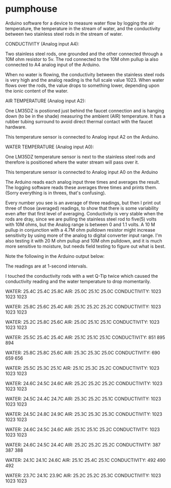 # pumphouse

Arduino software for a device to measure water flow by logging the air temperature, the temperature in the stream of water, and the conductivity between two stainless steel rods in the stream of water.

CONDUCTIVITY (Analog input A4):

Two stainless steel rods, one grounded and the other connected through a 10M ohm resistor to 5v. The rod connected to the 10M ohm pullup ia also connected to A4 analog input of the Arduino. 

When no water is flowing, the conductivity between the stainless steel rods is very high and the analog reading is the full scale value 1023.  When water flows over the rods, the value drops to something lower, depending upon the ionic content of the water.


AIR TEMPERATURE (Analog input A2):

One LM35DZ is postioned just behind the  faucet connection and is hanging down (to be in the shade) measuring the ambient (AIR) temperature. It has a rubber tubing surround to avoid direct thermal contact with the faucet hardware.

This temperature sensor is connected to Analog input A2 on the Arduino.

WATER TEMPERATURE (Analog input A0):

One LM35DZ temperature sensor is next to the stainless steel rods and therefore is positioned where the water stream will pass over it. 

This temperature sensor is connected to Analog input A0 on the Arduino

The Arduino reads each analog input three times and averages the result.
The logging software reads these averages three times and prints them.
(Sorry everything is in threes, that's confusing).

Every number you see is an average of three readings, but then I print out three of those (averaged) readings, to show that there is some variability even after that first level of averaging.  Conductivity is very stable when the rods are dray, since we are pulling the stainless steel rod to five(5) volts with 10M ohms, but the Analog range is between 0 and 1.1 volts. A 10 M pullup in conjunction with a 4.7M ohm pulldown resistor might increase sensitivity by using more of the analog to digital converter input range.  I'm also testing it with 20 M ohm pullup and 10M ohm pulldown, and it is much more sensitive to moisture, but needs field testing to figure out what is best.

Note the following in the Arduino output below:

The readings are at 1-second intervals.

I touched the conductivity rods with a wet Q-Tip twice which caused the
conductivity reading and the water temperature to drop momentarily.

WATER: 25.4C 25.4C 25.8C  AIR: 25.0C 25.1C 25.0C   CONDUCTIVITY: 1023 1023 1023


WATER: 25.8C 25.6C 25.4C  AIR: 25.1C 25.2C 25.2C   CONDUCTIVITY: 1023 1023 1023


WATER: 25.2C 25.8C 25.6C  AIR: 25.0C 25.1C 25.1C   CONDUCTIVITY: 1023 1023 1023


WATER: 25.5C 25.4C 25.4C  AIR: 25.1C 25.1C 25.1C   CONDUCTIVITY: 851 895 894


WATER: 25.8C 25.8C 25.6C  AIR: 25.3C 25.3C 25.0C   CONDUCTIVITY: 690 659 656


WATER: 25.5C 25.3C 25.1C  AIR: 25.1C 25.3C 25.2C   CONDUCTIVITY: 1023 1023 1023


WATER: 24.6C 24.5C 24.6C  AIR: 25.2C 25.2C 25.2C   CONDUCTIVITY: 1023 1023 1023


WATER: 24.5C 24.4C 24.7C  AIR: 25.3C 25.2C 25.1C   CONDUCTIVITY: 1023 1023 1023


WATER: 24.5C 24.8C 24.9C  AIR: 25.3C 25.3C 25.3C   CONDUCTIVITY: 1023 1023 1023


WATER: 24.6C 24.5C 24.6C  AIR: 25.1C 25.1C 25.2C   CONDUCTIVITY: 1023 1023 1023


WATER: 24.6C 24.5C 24.4C  AIR: 25.2C 25.2C 25.2C   CONDUCTIVITY: 387 387 388


WATER: 24.1C 24.1C 24.6C  AIR: 25.1C 25.4C 25.1C   CONDUCTIVITY: 492 490 492


WATER: 23.7C 24.1C 23.9C  AIR: 25.2C 25.2C 25.3C   CONDUCTIVITY: 1023 1023 1023



